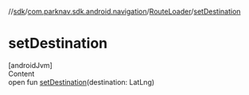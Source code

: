 //[sdk](../../../index.md)/[com.parknav.sdk.android.navigation](../index.md)/[RouteLoader](index.md)/[setDestination](set-destination.md)



# setDestination  
[androidJvm]  
Content  
open fun [setDestination](set-destination.md)(destination: LatLng)  



